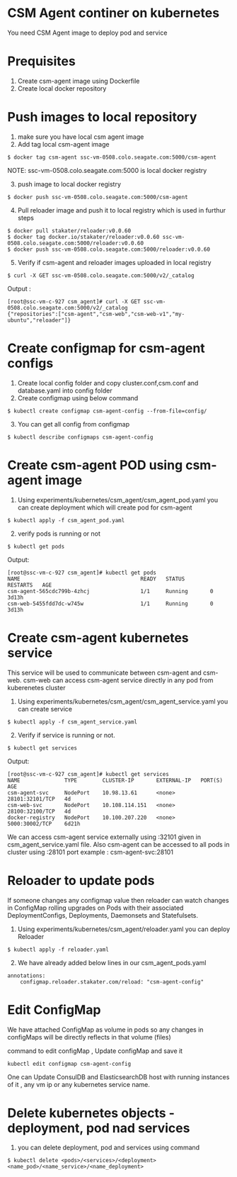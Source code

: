 # CSM Agent continer on kubernetes

You need CSM Agent image to deploy pod and service

# Prequisites
1. Create csm-agent image using Dockerfile
2. Create local docker repository

# Push images to local repository

1. make sure you have local csm agent image 
2. Add tag local csm-agent image 
```
$ docker tag csm-agent ssc-vm-0508.colo.seagate.com:5000/csm-agent
```
NOTE: ssc-vm-0508.colo.seagate.com:5000 is local docker registry

3. push image to local docker registry
```
$ docker push ssc-vm-0508.colo.seagate.com:5000/csm-agent
```
4. Pull reloader image and push it to local registry  which is used in furthur steps
```
$ docker pull stakater/reloader:v0.0.60
$ docker tag docker.io/stakater/reloader:v0.0.60 ssc-vm-0508.colo.seagate.com:5000/reloader:v0.0.60
$ docker push ssc-vm-0508.colo.seagate.com:5000/reloader:v0.0.60
```
5. Verify if csm-agent and reloader images uploaded in local registry
```
$ curl -X GET ssc-vm-0508.colo.seagate.com:5000/v2/_catalog
```
Output :
```
[root@ssc-vm-c-927 csm_agent]# curl -X GET ssc-vm-0508.colo.seagate.com:5000/v2/_catalog
{"repositories":["csm-agent","csm-web","csm-web-v1","my-ubuntu","reloader"]}
```

# Create configmap for csm-agent configs

1. Create local config folder and copy cluster.conf,csm.conf and database.yaml into config folder 
2. Create configmap using below command
```
$ kubectl create configmap csm-agent-config --from-file=config/
```
3. You can get all config from configmap 
```
$ kubectl describe configmaps csm-agent-config
```

# Create csm-agent POD using csm-agent image

1. Using experiments/kubernetes/csm_agent/csm_agent_pod.yaml you can create deployment which will create 
  pod for csm-agent
```
$ kubectl apply -f csm_agent_pod.yaml
```
2. verify pods is running or not
```
$ kubectl get pods 
```
Output:
```
[root@ssc-vm-c-927 csm_agent]# kubectl get pods
NAME                                      READY   STATUS        RESTARTS   AGE
csm-agent-565cdc799b-4zhcj                1/1     Running       0          3d13h
csm-web-5455fdd7dc-w745w                  1/1     Running       0          3d13h

```

# Create csm-agent kubernetes service
This service will be used to communicate between csm-agent and csm-web.
csm-web can access csm-agent service directly in any pod from kuberenetes cluster

1. Using experiments/kubernetes/csm_agent/csm_agent_service.yaml you can create service
```
$ kubectl apply -f csm_agent_service.yaml
```
2. Verify if service is  running or not.
```
$ kubectl get services
```
Output:
```
[root@ssc-vm-c-927 csm_agent]# kubectl get services
NAME              TYPE        CLUSTER-IP       EXTERNAL-IP   PORT(S)           AGE
csm-agent-svc     NodePort    10.98.13.61      <none>        28101:32101/TCP   4d
csm-web-svc       NodePort    10.108.114.151   <none>        28100:32100/TCP   4d
docker-registry   NodePort    10.100.207.220   <none>        5000:30002/TCP    6d21h

```
We can access csm-agent service externally using <master-ip>:32101 <nodeport> given in csm_agent_service.yaml file.
Also csm-agent can be accessed to all pods in cluster using <servive-name>:28101 port example : csm-agent-svc:28101

# Reloader to update pods
If someone changes any configmap value then reloader can watch changes in ConfigMap rolling upgrades on Pods with their associated DeploymentConfigs, Deployments, Daemonsets and Statefulsets. 

1. Using experiments/kubernetes/csm_agent/reloader.yaml you can deploy Reloader

```
$ kubectl apply -f reloader.yaml
```
2. We have already added below lines in our csm_agent_pods.yaml

```
annotations:
    configmap.reloader.stakater.com/reload: "csm-agent-config"
```
# Edit ConfigMap
We have attached ConfigMap as volume in pods so any changes in configMaps will be directly reflects in 
that volume (files)

command to edit configMap , Update configMap and save it

```
kubectl edit configmap csm-agent-config
```
One can Update ConsulDB and ElasticsearchDB host with running instances of it , any vm ip
or any kubernetes service name.

# Delete kubernetes objects - deployment, pod nad services

1. you can delete deployment, pod and services using command

```
$ kubectl delete <pods>/<services>/<deployment> <name_pod>/<name_service>/<name_deployment>
```
